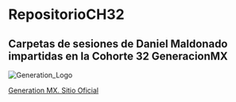 # RepositorioCH32
## Carpetas de sesiones de Daniel Maldonado impartidas en la Cohorte 32 GeneracionMX

![Generation_Logo](https://raw.githubusercontent.com/danieldlcm86/RepositorioCH28/master/01%20Intro%20HTML/assets/images/generation-logo.jpg)

[Generation MX. Sitio Oficial](https://mexico.generation.org/)
